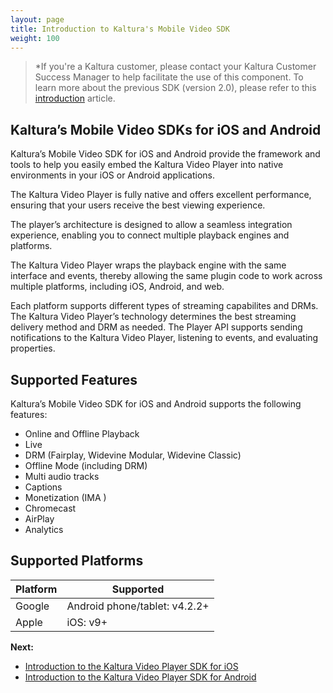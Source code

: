```yaml
---
layout: page
title: Introduction to Kaltura's Mobile Video SDK
weight: 100
---
```


>*If you're a Kaltura customer, please contact your Kaltura Customer Success Manager to help facilitate the use of this component. To learn more about the previous SDK (version 2.0), please refer to this [introduction](/api-docs/Mobile-Video-Player-SDKs/IntroductionV2.html) article.

## Kaltura’s Mobile Video SDKs for iOS and Android

Kaltura’s Mobile Video SDK for iOS and Android provide the framework and tools to help you easily embed the Kaltura Video Player into native environments in your iOS or Android applications.

The Kaltura Video Player is fully native and offers excellent performance, ensuring that your users receive the best viewing experience. 

The player’s architecture is designed to allow a seamless integration experience, enabling you to connect multiple playback engines and platforms. 

The Kaltura Video Player wraps the playback engine with the same interface and events, thereby allowing the same plugin code to work across multiple platforms, including iOS, Android, and web.

Each platform supports different types of streaming capabilites and DRMs. The Kaltura Video Player’s technology determines the best streaming delivery method and DRM as needed. The Player API supports sending notifications to the Kaltura Video Player, listening to events, and evaluating properties.

## Supported Features  

Kaltura’s Mobile Video SDK for iOS and Android supports the following features:

* Online and Offline Playback 
* Live
* DRM (Fairplay, Widevine Modular, Widevine Classic)
* Offline Mode (including DRM) 
* Multi audio tracks 
* Captions 
* Monetization (IMA )
* Chromecast 
* AirPlay
* Analytics

## Supported Platforms  

| Platform  | Supported |
| ------------- | ------------- |
| Google  | Android phone/tablet: v4.2.2+ |
| Apple  |  iOS: v9+ |




**Next:**
* [Introduction to the Kaltura Video Player SDK for iOS](/api-docs/Mobile-Video-Player-SDKs/v3_iOS_Introduction.html)
* [Introduction to the Kaltura Video Player SDK for Android](/api-docs/Mobile-Video-Player-SDKs/v3_Android_Introduction.html)




